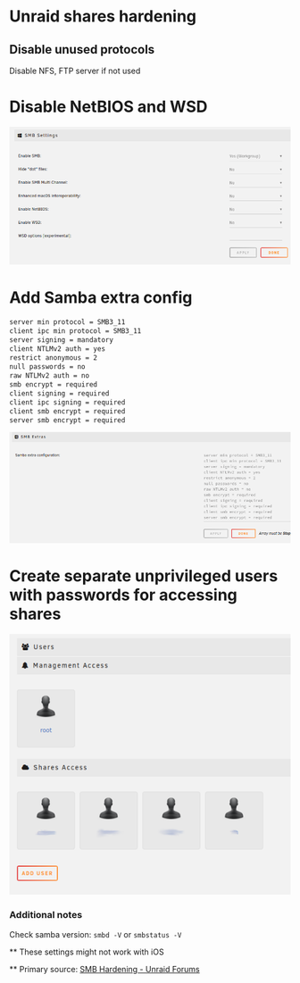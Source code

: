 # Unraid shares hardening

## Disable unused protocols
Disable NFS, FTP server if not used

# Disable NetBIOS and WSD
<p align="center"><img src="./images/unraid_smb_settings.png" title="" alt="unraid_smb_settings"></p>


# Add Samba extra config

```
server min protocol = SMB3_11
client ipc min protocol = SMB3_11
server signing = mandatory
client NTLMv2 auth = yes
restrict anonymous = 2
null passwords = no
raw NTLMv2 auth = no
smb encrypt = required
client signing = required
client ipc signing = required
client smb encrypt = required
server smb encrypt = required
```

<p align="center"><img src="./images/unraid_smb_extra_settings.png" title="" alt="unraid_smb_extra_settings"></p>

# Create separate unprivileged users with passwords for accessing shares
<p align="center"><img src="./images/unraid_unprivileged_users.png" title="" alt="unraid_unprivileged_users"></p> 


### Additional notes
Check samba version:
`smbd -V` or `smbstatus -V`

** These settings might not work with iOS


** Primary source: [SMB Hardening - Unraid Forums](https://forums.unraid.net/topic/119205-guide-how-to-harden-the-security-configuration-of-smb-on-an-unraid-sever/)